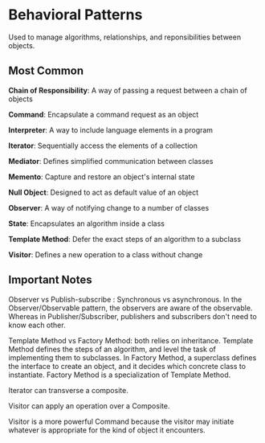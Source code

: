 # Behavioral Patterns

Used to manage algorithms, relationships, and reponsibilities between objects.

## Most Common
**Chain of Responsibility**: A way of passing a request between a chain of objects

**Command**: Encapsulate a command request as an object

**Interpreter**: A way to include language elements in a program

**Iterator**: Sequentially access the elements of a collection

**Mediator**: Defines simplified communication between classes

**Memento**: Capture and restore an object's internal state

**Null Object**: Designed to act as default value of an object

**Observer**: A way of notifying change to a number of classes

**State**: Encapsulates an algorithm inside a class

**Template Method**: Defer the exact steps of an algorithm to a subclass

**Visitor**: Defines a new operation to a class without change


## Important Notes

Observer vs Publish-subscribe : Synchronous vs asynchronous. In the Observer/Observable pattern, the observers are aware of the observable. Whereas in Publisher/Subscriber, publishers and subscribers don't need to know each other. 

Template Method vs Factory Method: both relies on inheritance. Template Method defines the steps of an algorithm, and level the task of implementing them to subclasses. In Factory Method, a superclass defines the interface to create an object, and it decides which concrete class to instantiate. Factory Method is a specialization of Template Method.

Iterator can transverse a composite. 

Visitor can apply an operation over a Composite.

Visitor is a more powerful Command because the visitor may initiate whatever is appropriate for the kind of object it encounters.
